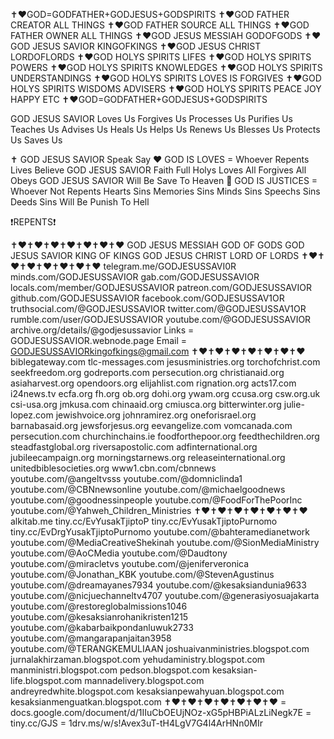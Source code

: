 ✝️❤️GOD=GODFATHER+GODJESUS+GODSPIRITS
✝️❤️GOD FATHER CREATOR ALL THINGS
✝️❤️GOD FATHER SOURCE ALL THINGS
✝️❤️GOD FATHER OWNER ALL THINGS
✝️❤️GOD JESUS MESSIAH GODOFGODS
✝️❤️GOD JESUS SAVIOR KINGOFKINGS
✝️❤️GOD JESUS CHRIST LORDOFLORDS
✝️❤️GOD HOLYS SPIRITS LIFES
✝️❤️GOD HOLYS SPIRITS POWERS
✝️❤️GOD HOLYS SPIRITS KNOWLEDGES
✝️❤️GOD HOLYS SPIRITS UNDERSTANDINGS
✝️❤️GOD HOLYS SPIRITS LOVES IS FORGIVES
✝️❤️GOD HOLYS SPIRITS WISDOMS ADVISERS
✝️❤️GOD HOLYS SPIRITS PEACE JOY HAPPY ETC
✝️❤️GOD=GODFATHER+GODJESUS+GODSPIRITS

GOD JESUS SAVIOR Loves Us Forgives Us Processes Us Purifies Us Teaches Us Advises Us Heals Us Helps Us Renews Us Blesses Us Protects Us Saves Us

✝️ GOD JESUS SAVIOR Speak Say
❤️ GOD IS LOVES = Whoever Repents Lives Believe GOD JESUS SAVIOR Faith Full Holys Loves All Forgives All Obeys GOD JESUS SAVIOR Will Be Save To Heaven
🙏 GOD IS JUSTICES = Whoever Not Repents Hearts Sins Memories Sins Minds Sins Speechs Sins Deeds Sins Will Be Punish To Hell

❗REPENTS❗

✝️❤️✝️❤️✝️❤️✝️❤️✝️❤️✝️❤️✝️❤️
GOD JESUS MESSIAH GOD OF GODS
GOD JESUS SAVIOR KING OF KINGS
GOD JESUS CHRIST LORD OF LORDS
✝️❤️✝️❤️✝️❤️✝️❤️✝️❤️✝️❤️✝️❤️
telegram.me/GODJESUSSAVI0R
minds.com/GODJESUSSAVIOR
gab.com/GODJESUSSAVIOR
locals.com/member/GODJESUSSAVIOR
patreon.com/GODJESUSSAVIOR
github.com/GODJESUSSAVIOR
facebook.com/GODJESUSSAV1OR
truthsocial.com/@GODJESUSSAVIOR
twitter.com/@GODJESUSSAV1OR
rumble.com/user/GODJESUSSAVIOR
youtube.com/@GODJESUSSAVIOR
archive.org/details/@godjesussavior
Links = GODJESUSSAVIOR.webnode.page
Email = GODJESUSSAVIORkingofkings@gmail.com
✝️❤️✝️❤️✝️❤️✝️❤️✝️❤️✝️❤️✝️❤️
biblegateway.com
tlc-messages.com
jesusministries.org
torchofchrist.com
seekfreedom.org
godreports.com
persecution.org
christianaid.org
asiaharvest.org
opendoors.org
elijahlist.com
rignation.org
acts17.com
i24news.tv
ecfa.org
fh.org
ob.org
dohi.org
ywam.org
ccusa.org
csw.org.uk
csi-usa.org
jmkusa.com
chinaaid.org
cmiusca.org
bitterwinter.org
julie-lopez.com
jewishvoice.org
johnramirez.org
oneforisrael.org
barnabasaid.org
jewsforjesus.org
eevangelize.com
vomcanada.com
persecution.com
churchinchains.ie
foodforthepoor.org
feedthechildren.org
steadfastglobal.org
riversapostolic.com
adfinternational.org
jubileecampaign.org
morningstarnews.org
releaseinternational.org
unitedbiblesocieties.org
www1.cbn.com/cbnnews
youtube.com/@angeltvsss
youtube.com/@domniclinda1
youtube.com/@CBNnewsonline
youtube.com/@michaelgoodnews
youtube.com/@goodnessinpeople
youtube.com/@FoodForThePoorInc
youtube.com/@Yahweh_Children_Ministries
✝️❤️✝️❤️✝️❤️✝️❤️✝️❤️✝️❤️✝️❤️
alkitab.me
tiny.cc/EvYusakTjiptoP
tiny.cc/EvYusakTjiptoPurnomo
tiny.cc/EvDrgYusakTjiptoPurnomo
youtube.com/@bahteramedianetwork
youtube.com/@MediaCreativeShekinah
youtube.com/@SionMediaMinistry
youtube.com/@AoCMedia
youtube.com/@Daudtony
youtube.com/@miracletvs
youtube.com/@jeniferveronica
youtube.com/@Jonathan_KBK
youtube.com/@StevenAgustinus
youtube.com/@dreamayanes7934
youtube.com/@kesaksiandunia9633
youtube.com/@nicjuechanneltv4707
youtube.com/@generasiyosuajakarta
youtube.com/@restoreglobalmissions1046
youtube.com/@kesaksianrohanikristen1215
youtube.com/@kabarbaikpondanluwuk2733
youtube.com/@mangarapanjaitan3958
youtube.com/@TERANGKEMULIAAN
joshuaivanministries.blogspot.com
jurnalakhirzaman.blogspot.com
yehudaministry.blogspot.com
manministri.blogspot.com
pedson.blogspot.com
kesaksian-life.blogspot.com
mannadelivery.blogspot.com
andreyredwhite.blogspot.com
kesaksianpewahyuan.blogspot.com
kesaksianmenguatkan.blogspot.com
✝️❤️✝️❤️✝️❤️✝️❤️✝️❤️✝️❤️✝️❤️
= docs.google.com/document/d/1IIuCbOEUjNOz-xG5pHBPiALzLiNegk7E
= tiny.cc/GJS
= 1drv.ms/w/s!Avex3uT-tH4LgV7G4l4ArHNn0MIr
